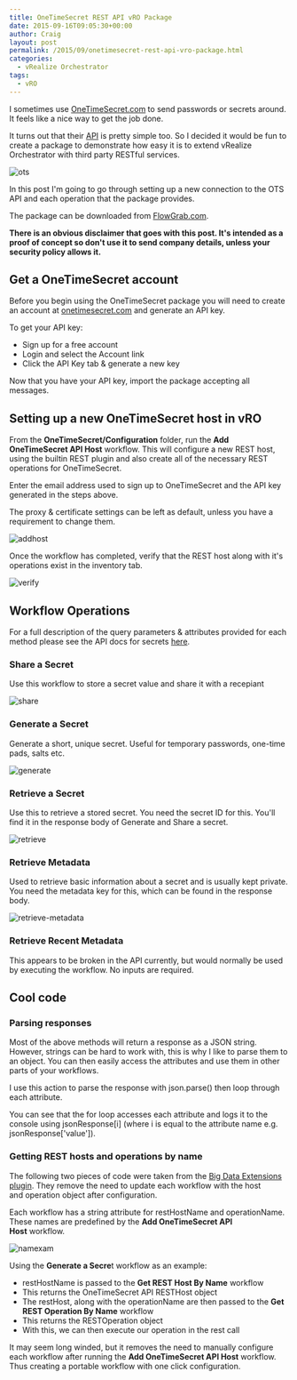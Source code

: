```yaml
---
title: OneTimeSecret REST API vRO Package
date: 2015-09-16T09:05:30+00:00
author: Craig
layout: post
permalink: /2015/09/onetimesecret-rest-api-vro-package.html
categories:
  - vRealize Orchestrator
tags:
  - vRO
---
```

I sometimes use [OneTimeSecret.com](https://onetimesecret.com/) to send passwords or secrets around. It feels like a nice way to get the job done.

It turns out that their [API](https://onetimesecret.com/docs/api) is pretty simple too. So I decided it would be fun to create a package to demonstrate how easy it is to extend vRealize Orchestrator with third party RESTful services.

![ots](/assets/images/ots.png)

In this post I'm going to go through setting up a new connection to the OTS API and each operation that the package provides.

The package can be downloaded from [FlowGrab.com](https://flowgrab.com/project/view.xhtml?id=c42f4f54-504d-4fae-b0c9-6ab03acddd02).

**There is an obvious disclaimer that goes with this post. It's intended as a proof of concept so don't use it to send company details, unless your security policy allows it.**

<!--more-->

## Get a OneTimeSecret account

Before you begin using the OneTimeSecret package you will need to create an account at [onetimesecret.com](https://onetimesecret.com) and generate an API key.

To get your API key:

* Sign up for a free account
* Login and select the Account link
* Click the API Key tab & generate a new key

Now that you have your API key, import the package accepting all messages.

## Setting up a new OneTimeSecret host in vRO

From the **OneTimeSecret/Configuration** folder, run the **Add OneTimeSecret API Host** workflow. This will configure a new REST host, using the builtin REST plugin and also create all of the necessary REST operations for OneTimeSecret.

Enter the email address used to sign up to OneTimeSecret and the API key generated in the steps above.

The proxy & certificate settings can be left as default, unless you have a requirement to change them.

![addhost](/assets/images/addhost.png)

Once the workflow has completed, verify that the REST host along with it's operations exist in the inventory tab.

![verify](/assets/images/verify.png)

## Workflow Operations

For a full description of the query parameters & attributes provided for each method please see the API docs for secrets [here](https://onetimesecret.com/docs/api/secrets).

### Share a Secret

Use this workflow to store a secret value and share it with a recepiant

![share](/assets/images/share.png)

### Generate a Secret

Generate a short, unique secret. Useful for temporary passwords, one-time pads, salts etc.

![generate](/assets/images/generate.png)

### Retrieve a Secret

Use this to retrieve a stored secret. You need the secret ID for this. You'll find it in the response body of Generate and Share a secret.

![retrieve](/assets/images/retrieve.png)

### Retrieve Metadata

Used to retrieve basic information about a secret and is usually kept private. You need the metadata key for this, which can be found in the response body.

![retrieve-metadata](/assets/images/retrieve-metadata.png)

### Retrieve Recent Metadata

This appears to be broken in the API currently, but would normally be used by executing the workflow. No inputs are required.

## Cool code

### Parsing responses

Most of the above methods will return a response as a JSON string. However, strings can be hard to work with, this is why I like to parse them to an object. You can then easily access the attributes and use them in other parts of your workflows.

I use this action to parse the response with json.parse() then loop through each attribute.

<script src="https://gist.github.com/chelnak/458f8816cf7092cf9a6e.js"></script>

You can see that the for loop accesses each attribute and logs it to the console using jsonResponse[i] (where i is equal to the attribute name e.g. jsonResponse['value']).

### Getting REST hosts and operations by name

The following two pieces of code were taken from the [Big Data Extensions plugin](https://solutionexchange.vmware.com/store/products/hadoop-as-a-service-vmware-vcloud-automation-center-and-big-data-extension#.VfhCRvlVhBc). They remove the need to update each workflow with the host and operation object after configuration.

<script src="https://gist.github.com/chelnak/b2d11c07f6daccd139ac.js"></script>

<script src="https://gist.github.com/chelnak/b66fbcb13be45e97f204.js"></script>

Each workflow has a string attribute for restHostName and operationName. These names are predefined by the **Add OneTimeSecret API Host** workflow.

![namexam](/assets/images/namexam.png)

Using the **Generate a Secre**t workflow as an example:

* restHostName is passed to the **Get REST Host By Name** workflow
* This returns the OneTimeSecret API RESTHost object
* The restHost, along with the operationName are then passed to the **Get REST Operation By Name** workflow
* This returns the RESTOperation object
* With this, we can then execute our operation in the rest call

It may seem long winded, but it removes the need to manually configure each workflow after running the **Add OneTimeSecret API Host** workflow. Thus creating a portable workflow with one click configuration.
